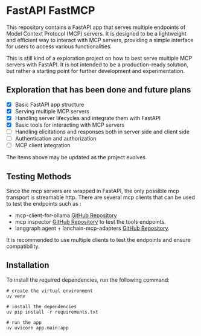 # FastAPI FastMCP
This repository contains a FastAPI app that serves multiple endpoints of Model Context Protocol (MCP) servers. It is designed to be a lightweight and efficient way to interact with MCP servers, providing a simple interface for users to access various functionalities.

This is still kind of a exploration project on how to best serve multiple MCP servers with FastAPI. It is not intended to be a production-ready solution, but rather a starting point for further development and experimentation.

## Exploration that has been done and future plans
- [x] Basic FastAPI app structure
- [x] Serving multiple MCP servers
- [x] Handling server lifecycles and integrate them with FastAPI
- [x] Basic tools for interacting with MCP servers
- [ ] Handling elicitations and responses both in server side and client side
- [ ] Authentication and authorization
- [ ] MCP client integration

The items above may be updated as the project evolves.

## Testing Methods
Since the mcp servers are wrapped in FastAPI, the only possible mcp transport is streamable http. There are several mcp clients that can be used to test the endpoints such as :
- mcp-client-for-ollama [GitHub Repository](https://github.com/jonigl/mcp-client-for-ollama)
- mcp inspector [GitHub Repository](https://github.com/modelcontextprotocol/inspector) to test the tools endpoints.
- langgraph agent + lanchain-mcp-adapters [GitHub Repository](https://github.com/langchain-ai/langchain-mcp-adapters).

It is recommended to use multiple clients to test the endpoints and ensure compatibility.

## Installation
To install the required dependencies, run the following command:
```
# create the virtual environment
uv venv

# install the dependencies
uv pip install -r requirements.txt

# run the app
uv uvicorn app.main:app
```